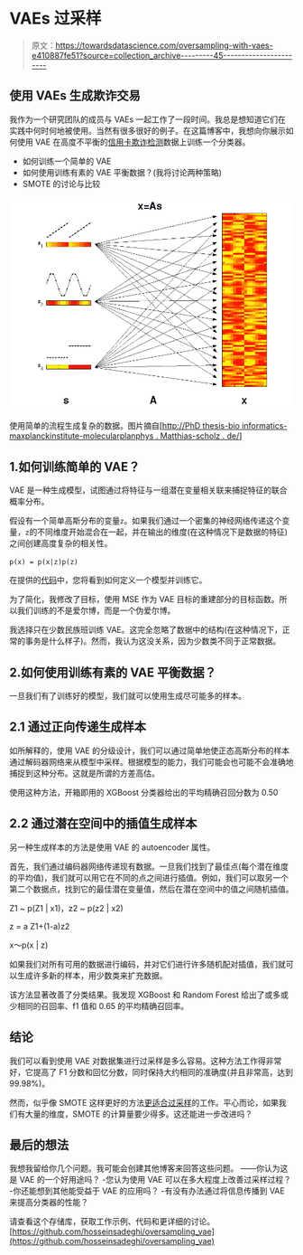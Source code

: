 # VAEs 过采样

> 原文：<https://towardsdatascience.com/oversampling-with-vaes-e410887fe51?source=collection_archive---------45----------------------->

## 使用 VAEs 生成欺诈交易

我作为一个研究团队的成员与 VAEs 一起工作了一段时间。我总是想知道它们在实践中何时何地被使用。当然有很多很好的例子。在这篇博客中，我想向你展示如何使用 VAE 在高度不平衡的[信用卡欺诈检测](https://www.kaggle.com/mlg-ulb/creditcardfraud)数据上训练一个分类器。

*   如何训练一个简单的 VAE
*   如何使用训练有素的 VAE 平衡数据？(我将讨论两种策略)
*   SMOTE 的讨论与比较

![](img/b5b78cd2f559b4977b6be0395cd9a400.png)

使用简单的流程生成复杂的数据。图片摘自[[http://PhD thesis-bio informatics-maxplanckinstitute-molecularplanphys . Matthias-scholz . de/](http://phdthesis-bioinformatics-maxplanckinstitute-molecularplantphys.matthias-scholz.de/)]

## 1.如何训练简单的 VAE？

VAE 是一种生成模型，试图通过将特征与一组潜在变量相关联来捕捉特征的联合概率分布。

假设有一个简单高斯分布的变量`z`。如果我们通过一个密集的神经网络传递这个变量，`z`的不同维度开始混合在一起，并在输出的维度(在这种情况下是数据的特征)之间创建高度复杂的相关性。

`p(x) = p(x|z)p(z)`

在提供的[代码](https://github.com/hosseinsadeghi/oversampling_vae)中，您将看到如何定义一个模型并训练它。

为了简化，我修改了目标，使用 MSE 作为 VAE 目标的重建部分的目标函数。所以我们训练的不是爱尔博，而是一个伪爱尔博。

我选择只在少数民族班训练 VAE。这完全忽略了数据中的结构(在这种情况下，正常的事务是什么样子)。然而，我认为这没关系，因为少数类不同于正常数据。

## 2.如何使用训练有素的 VAE 平衡数据？

一旦我们有了训练好的模型，我们就可以使用生成尽可能多的样本。

## 2.1 通过正向传递生成样本

如所解释的，使用 VAE 的分级设计，我们可以通过简单地使正态高斯分布的样本通过解码器网络来从模型中采样。根据模型的能力，我们可能会也可能不会准确地捕捉到这种分布。这就是所谓的方差高估。

使用这种方法，开箱即用的 XGBoost 分类器给出的平均精确召回分数为 0.50

## 2.2 通过潜在空间中的插值生成样本

另一种生成样本的方法是使用 VAE 的 autoencoder 属性。

首先，我们通过编码器网络传递现有数据。一旦我们找到了最佳点(每个潜在维度的平均值)，我们就可以用它在不同的点之间进行插值。例如，我们可以取另一个第二个数据点，找到它的最佳潜在变量值，然后在潜在空间中的值之间随机插值。

Z1 ~ p(Z1 | x1)，z2 ~ p(z2 | x2)

z = a Z1+(1-a)z2

x～p(x | z)

如果我们对所有可用的数据进行编码，并对它们进行许多随机配对插值，我们就可以生成许多新的样本，用少数类来扩充数据。

该方法显著改善了分类结果。我发现 XGBoost 和 Random Forest 给出了或多或少相同的召回率、f1 值和 0.65 的平均精确召回率。

## 结论

我们可以看到使用 VAE 对数据集进行过采样是多么容易。这种方法工作得非常好，它提高了 F1 分数和回忆分数，同时保持大约相同的准确度(并且非常高，达到 99.98%)。

然而，似乎像 SMOTE 这样更好的方法[更适合过采样](https://www.kaggle.com/janiobachmann/credit-fraud-dealing-with-imbalanced-datasets)的工作。平心而论，如果我们有大量的维度，SMOTE 的计算量要少得多。这还能进一步改进吗？

## 最后的想法

我想我留给你几个问题。我可能会创建其他博客来回答这些问题。
——你认为这是 VAE 的一个好用途吗？
-您认为使用 VAE 可以在多大程度上改善过采样过程？
-你还能想到其他能受益于 VAE 的应用吗？
-有没有办法通过将信息传播到 VAE 来提高分类器的性能？

请查看这个存储库，获取工作示例、代码和更详细的讨论。
[https://github.com/hosseinsadeghi/oversampling_vae](https://github.com/hosseinsadeghi/oversampling_vae)